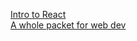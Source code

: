 [Intro to React](https://reactjs.org/tutorial/tutorial.html#before-we-start-the-tutorial)  
[A whole packet for web dev](https://developer.mozilla.org/en-US/docs/Learn/Getting_started_with_the_web)
